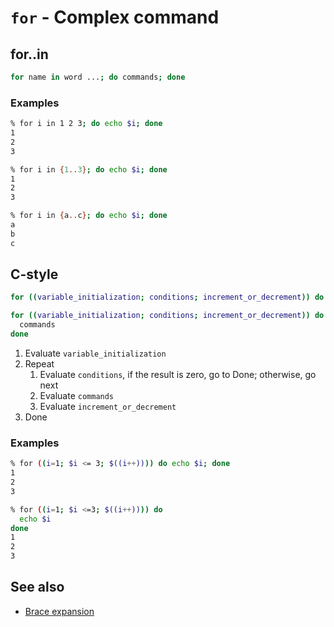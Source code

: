 # `for` - Complex command

## for..in

```sh
for name in word ...; do commands; done
```

### Examples

```sh
% for i in 1 2 3; do echo $i; done
1
2
3
```

```sh
% for i in {1..3}; do echo $i; done
1
2
3
```

```sh
% for i in {a..c}; do echo $i; done
a
b
c
```

## C-style

```sh
for ((variable_initialization; conditions; increment_or_decrement)) do commands; done
```

```sh
for ((variable_initialization; conditions; increment_or_decrement)) do
  commands
done
```

1. Evaluate `variable_initialization`
1. Repeat
   1. Evaluate `conditions`, if the result is zero, go to Done; otherwise, go next
   1. Evaluate `commands`
   1. Evaluate `increment_or_decrement`
1. Done

### Examples

```sh
% for ((i=1; $i <= 3; $((i++)))) do echo $i; done
1
2
3
```

```sh
% for ((i=1; $i <=3; $((i++)))) do
  echo $i
done
1
2
3
```

## See also

- [Brace expansion](expansions/brace-exapansion.md)